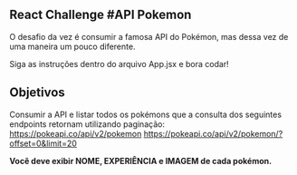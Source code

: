 ## React Challenge #API Pokemon

O desafio da vez é consumir a famosa API do Pokémon, mas dessa vez de uma maneira um pouco diferente.

Siga as instruções dentro do arquivo App.jsx e bora codar!

## Objetivos

Consumir a API e listar todos os pokémons que a consulta dos seguintes endpoints retornam utilizando paginação:
https://pokeapi.co/api/v2/pokemon
https://pokeapi.co/api/v2/pokemon/?offset=0&limit=20

**Você deve exibir NOME, EXPERIÊNCIA e IMAGEM de cada pokémon.**
